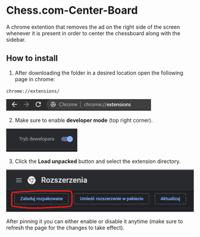 # Chess.com-Center-Board
A chrome extention that removes the ad on the right side of the screen whenever it is present in order to center the chessboard along with the sidebar.

## How to install
1. After downloading the folder in a desired location open the following page in chrome:

`chrome://extensions/`

![First step](readme-img/screen1.png)

2. Make sure to enable **developer mode** (top right corner).

![Second step](readme-img/screen2.png)

3. Click the **Load unpacked** button and select the extension directory.

![Third step](readme-img/screen3.png)

After pinning it you can either enable or disable it anytime (make sure to refresh the page for the changes to take effect).